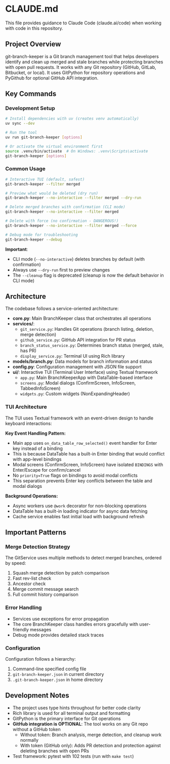 # CLAUDE.md

This file provides guidance to Claude Code (claude.ai/code) when working with code in this repository.

## Project Overview

git-branch-keeper is a Git branch management tool that helps developers identify and clean up merged and stale branches while protecting branches with open pull requests. It works with any Git repository (GitHub, GitLab, Bitbucket, or local). It uses GitPython for repository operations and PyGithub for optional GitHub API integration.

## Key Commands

### Development Setup
```bash
# Install dependencies with uv (creates venv automatically)
uv sync --dev

# Run the tool
uv run git-branch-keeper [options]

# Or activate the virtual environment first
source .venv/bin/activate  # On Windows: .venv\Scripts\activate
git-branch-keeper [options]
```

### Common Usage
```bash
# Interactive TUI (default, safest)
git-branch-keeper --filter merged

# Preview what would be deleted (dry run)
git-branch-keeper --no-interactive --filter merged --dry-run

# Delete merged branches with confirmation (CLI mode)
git-branch-keeper --no-interactive --filter merged

# Delete with force (no confirmation - DANGEROUS!)
git-branch-keeper --no-interactive --filter merged --force

# Debug mode for troubleshooting
git-branch-keeper --debug
```

**Important**:
- CLI mode (`--no-interactive`) deletes branches by default (with confirmation)
- Always use `--dry-run` first to preview changes
- The `--cleanup` flag is deprecated (cleanup is now the default behavior in CLI mode)

## Architecture

The codebase follows a service-oriented architecture:

- **core.py**: Main BranchKeeper class that orchestrates all operations
- **services/**:
  - `git_service.py`: Handles Git operations (branch listing, deletion, merge detection)
  - `github_service.py`: GitHub API integration for PR status
  - `branch_status_service.py`: Determines branch status (merged, stale, has PR)
  - `display_service.py`: Terminal UI using Rich library
- **models/branch.py**: Data models for branch information and status
- **config.py**: Configuration management with JSON file support
- **ui/**: Interactive TUI (Terminal User Interface) using Textual framework
  - `app.py`: Main BranchKeeperApp with DataTable-based interface
  - `screens.py`: Modal dialogs (ConfirmScreen, InfoScreen, TabbedInfoScreen)
  - `widgets.py`: Custom widgets (NonExpandingHeader)

### TUI Architecture

The TUI uses Textual framework with an event-driven design to handle keyboard interactions:

**Key Event Handling Pattern:**
- Main app uses `on_data_table_row_selected()` event handler for Enter key instead of a binding
- This is because DataTable has a built-in Enter binding that would conflict with app-level bindings
- Modal screens (ConfirmScreen, InfoScreen) have isolated `BINDINGS` with Enter/Escape for confirm/cancel
- No `priority=True` flags on bindings to avoid modal conflicts
- This separation prevents Enter key conflicts between the table and modal dialogs

**Background Operations:**
- Async workers use `@work` decorator for non-blocking operations
- DataTable has a built-in loading indicator for async data fetching
- Cache service enables fast initial load with background refresh

## Important Patterns

### Merge Detection Strategy
The GitService uses multiple methods to detect merged branches, ordered by speed:
1. Squash merge detection by patch comparison
2. Fast rev-list check
3. Ancestor check
4. Merge commit message search
5. Full commit history comparison

### Error Handling
- Services use exceptions for error propagation
- The core BranchKeeper class handles errors gracefully with user-friendly messages
- Debug mode provides detailed stack traces

### Configuration
Configuration follows a hierarchy:
1. Command-line specified config file
2. `git-branch-keeper.json` in current directory
3. `.git-branch-keeper.json` in home directory

## Development Notes

- The project uses type hints throughout for better code clarity
- Rich library is used for all terminal output and formatting
- GitPython is the primary interface for Git operations
- **GitHub integration is OPTIONAL**: The tool works on any Git repo without a GitHub token
  - Without token: Branch analysis, merge detection, and cleanup work normally
  - With token (GitHub only): Adds PR detection and protection against deleting branches with open PRs
- Test framework: pytest with 102 tests (run with `make test`)